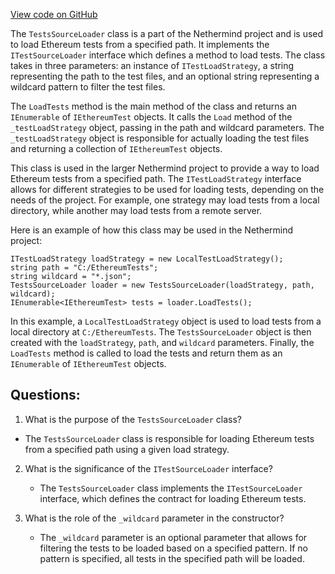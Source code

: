 [View code on GitHub](https://github.com/NethermindEth/nethermind/src/Nethermind/Ethereum.Test.Base/TestsSourceLoader.cs)

The `TestsSourceLoader` class is a part of the Nethermind project and is used to load Ethereum tests from a specified path. It implements the `ITestSourceLoader` interface which defines a method to load tests. The class takes in three parameters: an instance of `ITestLoadStrategy`, a string representing the path to the test files, and an optional string representing a wildcard pattern to filter the test files.

The `LoadTests` method is the main method of the class and returns an `IEnumerable` of `IEthereumTest` objects. It calls the `Load` method of the `_testLoadStrategy` object, passing in the path and wildcard parameters. The `_testLoadStrategy` object is responsible for actually loading the test files and returning a collection of `IEthereumTest` objects.

This class is used in the larger Nethermind project to provide a way to load Ethereum tests from a specified path. The `ITestLoadStrategy` interface allows for different strategies to be used for loading tests, depending on the needs of the project. For example, one strategy may load tests from a local directory, while another may load tests from a remote server.

Here is an example of how this class may be used in the Nethermind project:

```
ITestLoadStrategy loadStrategy = new LocalTestLoadStrategy();
string path = "C:/EthereumTests";
string wildcard = "*.json";
TestsSourceLoader loader = new TestsSourceLoader(loadStrategy, path, wildcard);
IEnumerable<IEthereumTest> tests = loader.LoadTests();
```

In this example, a `LocalTestLoadStrategy` object is used to load tests from a local directory at `C:/EthereumTests`. The `TestsSourceLoader` object is then created with the `loadStrategy`, `path`, and `wildcard` parameters. Finally, the `LoadTests` method is called to load the tests and return them as an `IEnumerable` of `IEthereumTest` objects.
## Questions: 
 1. What is the purpose of the `TestsSourceLoader` class?
   - The `TestsSourceLoader` class is responsible for loading Ethereum tests from a specified path using a given load strategy.

2. What is the significance of the `ITestSourceLoader` interface?
   - The `TestsSourceLoader` class implements the `ITestSourceLoader` interface, which defines the contract for loading Ethereum tests.

3. What is the role of the `_wildcard` parameter in the constructor?
   - The `_wildcard` parameter is an optional parameter that allows for filtering the tests to be loaded based on a specified pattern. If no pattern is specified, all tests in the specified path will be loaded.